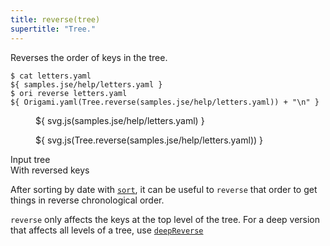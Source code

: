 ```yaml
---
title: reverse(tree)
supertitle: "Tree."
---
```


Reverses the order of keys in the tree.

```console
$ cat letters.yaml
${ samples.jse/help/letters.yaml }
$ ori reverse letters.yaml
${ Origami.yaml(Tree.reverse(samples.jse/help/letters.yaml)) + "\n" }
```

<div class="sideBySide">
  <figure>
    ${ svg.js(samples.jse/help/letters.yaml) }
  </figure>
  <figure>
    ${ svg.js(Tree.reverse(samples.jse/help/letters.yaml)) }
  </figure>
  <figcaption>Input tree</figcaption>
  <figcaption>With reversed keys</figcaption>
</div>

After sorting by date with [`sort`](sort.html), it can be useful to `reverse` that order to get things in reverse chronological order.

`reverse` only affects the keys at the top level of the tree. For a deep version that affects all levels of a tree, use [`deepReverse`](deepReverse.html)
